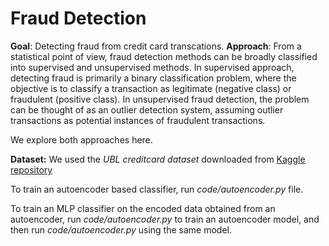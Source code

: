 # Fraud Detection

**Goal**: Detecting fraud from credit card transcations.
**Approach**: From a statistical point of view, fraud detection methods can be broadly classified into supervised and unsupervised
methods. In supervised approach, detecting fraud is primarily a binary classification problem, where the objective is
to classify a transaction as legitimate (negative class) or fraudulent (positive class). In unsupervised fraud detection,
the problem can be thought of as an outlier detection system, assuming outlier transactions as potential instances
of fraudulent transactions. 

We explore both approaches here.

**Dataset:** We used the *UBL creditcard dataset* downloaded from [Kaggle repository](https://www.kaggle.com/mlg-ulb/creditcardfraud)

To train an autoencoder based classifier, run *code/autoencoder.py* file.

To train an MLP classifier on the encoded data obtained from an autoencoder, run *code/autoencoder.py* to train an autoencoder model, and then run *code/autoencoder.py* using the same model.
